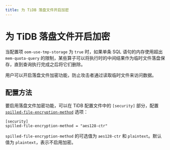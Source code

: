```yaml
---
title: 为 TiDB 落盘文件开启加密
---
```


# 为 TiDB 落盘文件开启加密

当配置项 `oom-use-tmp-storage` 为 `true` 时，如果单条 SQL 语句的内存使用超出 `mem-quota-query` 的限制，某些算子可以将执行时的中间结果作为临时文件落盘保存，直到查询执行完成之后将它们删除。

用户可以开启落盘文件加密功能，防止攻击者通过读取临时文件来访问数据。

## 配置方法

要启用落盘文件加密功能，可以在 TiDB 配置文件中的 `[security]` 部分，配置 [`spilled-file-encryption-method`](/tidb-configuration-file.md#spilled-file-encryption-method) 选项：

```
[security]
spilled-file-encryption-method = "aes128-ctr"
```

`spilled-file-encryption-method` 的可选值为 `aes128-ctr` 和 `plaintext`。默认值为 `plaintext`，表示不启用加密。
